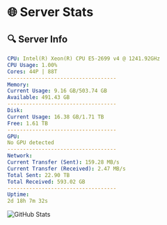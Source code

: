 # 🌐 Server Stats
## 🔍 Server Info
```yaml
CPU: Intel(R) Xeon(R) CPU E5-2699 v4 @ 1241.92GHz
CPU Usage: 1.00%
Cores: 44P | 88T
-----------------------------------
Memory:
Current Usage: 9.16 GB/503.74 GB
Available: 491.43 GB
-----------------------------------
Disk:
Current Usage: 16.38 GB/1.71 TB
Free: 1.61 TB
-----------------------------------
GPU:
No GPU detected
-----------------------------------
Network:
Current Transfer (Sent): 159.28 MB/s
Current Transfer (Received): 2.47 MB/s
Total Sent: 22.90 TB
Total Received: 593.02 GB
-----------------------------------
Uptime:
2d 18h 7m 32s
```
![GitHub Stats](https://img.shields.io/badge/Updated-2025-02-10_16:50:50-blue)